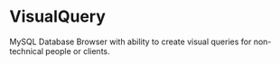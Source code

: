 VisualQuery
===========

MySQL Database Browser with ability to create visual queries for non-technical people or clients.
